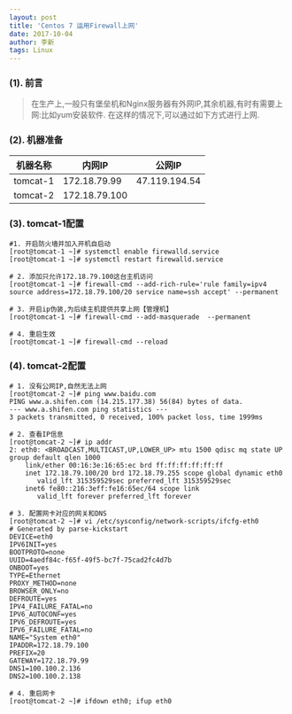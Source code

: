 ```yaml
---
layout: post
title: 'Centos 7 运用Firewall上网'
date: 2017-10-04
author: 李新
tags: Linux
---
```


### (1). 前言
> 在生产上,一般只有堡垒机和Nginx服务器有外网IP,其余机器,有时有需要上网:比如yum安装软件.
> 在这样的情况下,可以通过如下方式进行上网.  

### (2). 机器准备

|  机器名称   | 内网IP        | 公网IP        |
|  ----      | ----         |   ----        |
|  tomcat-1  | 172.18.79.99 | 47.119.194.54 |
|  tomcat-2  | 172.18.79.100|               |

### (3). tomcat-1配置
```
#1. 开启防火墙并加入开机自启动
[root@tomcat-1 ~]# systemctl enable firewalld.service
[root@tomcat-1 ~]# systemctl restart firewalld.service

# 2. 添加只允许172.18.79.100这台主机访问
[root@tomcat-1 ~]# firewall-cmd --add-rich-rule='rule family=ipv4 source address=172.18.79.100/20 service name=ssh accept' --permanent

# 3. 开启ip伪装,为后续主机提供共享上网【管理机】
[root@tomcat-1 ~]# firewall-cmd --add-masquerade  --permanent

# 4. 重启生效
[root@tomcat-1 ~]# firewall-cmd --reload
```
### (4). tomcat-2配置
```
# 1. 没有公网IP,自然无法上网
[root@tomcat-2 ~]# ping www.baidu.com
PING www.a.shifen.com (14.215.177.38) 56(84) bytes of data.
--- www.a.shifen.com ping statistics ---
3 packets transmitted, 0 received, 100% packet loss, time 1999ms

# 2. 查看IP信息
[root@tomcat-2 ~]# ip addr
2: eth0: <BROADCAST,MULTICAST,UP,LOWER_UP> mtu 1500 qdisc mq state UP group default qlen 1000
    link/ether 00:16:3e:16:65:ec brd ff:ff:ff:ff:ff:ff
    inet 172.18.79.100/20 brd 172.18.79.255 scope global dynamic eth0
       valid_lft 315359529sec preferred_lft 315359529sec
    inet6 fe80::216:3eff:fe16:65ec/64 scope link
       valid_lft forever preferred_lft forever

# 3. 配置网卡对应的网关和DNS
[root@tomcat-2 ~]# vi /etc/sysconfig/network-scripts/ifcfg-eth0
# Generated by parse-kickstart
DEVICE=eth0
IPV6INIT=yes
BOOTPROTO=none
UUID=4aedf84c-f65f-49f5-bc7f-75cad2fc4d7b
ONBOOT=yes
TYPE=Ethernet
PROXY_METHOD=none
BROWSER_ONLY=no
DEFROUTE=yes
IPV4_FAILURE_FATAL=no
IPV6_AUTOCONF=yes
IPV6_DEFROUTE=yes
IPV6_FAILURE_FATAL=no
NAME="System eth0"
IPADDR=172.18.79.100
PREFIX=20
GATEWAY=172.18.79.99
DNS1=100.100.2.136
DNS2=100.100.2.138

# 4. 重启网卡
[root@tomcat-2 ~]# ifdown eth0; ifup eth0
```
